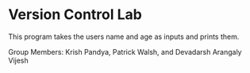 # Version Control Lab

This program takes the users name and age as inputs and prints them.

Group Members: Krish Pandya, Patrick Walsh, and Devadarsh Arangaly Vijesh
